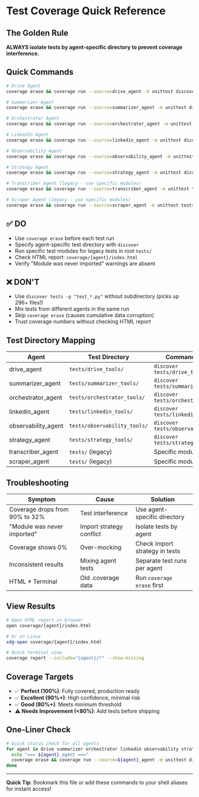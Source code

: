 # Test Coverage Quick Reference

## The Golden Rule

**ALWAYS isolate tests by agent-specific directory to prevent coverage interference.**

## Quick Commands

```bash
# Drive Agent
coverage erase && coverage run --source=drive_agent -m unittest discover tests/drive_tools -p "test_*.py" && coverage report --include="drive_agent/*" && coverage html --include="drive_agent/*" -d coverage/drive_agent

# Summarizer Agent  
coverage erase && coverage run --source=summarizer_agent -m unittest discover tests/summarizer_tools -p "test_*.py" && coverage report --include="summarizer_agent/*" && coverage html --include="summarizer_agent/*" -d coverage/summarizer_agent

# Orchestrator Agent
coverage erase && coverage run --source=orchestrator_agent -m unittest discover tests/orchestrator_tools -p "test_*.py" && coverage report --include="orchestrator_agent/*" && coverage html --include="orchestrator_agent/*" -d coverage/orchestrator_agent

# LinkedIn Agent
coverage erase && coverage run --source=linkedin_agent -m unittest discover tests/linkedin_tools -p "test_*.py" && coverage report --include="linkedin_agent/*" && coverage html --include="linkedin_agent/*" -d coverage/linkedin_agent

# Observability Agent
coverage erase && coverage run --source=observability_agent -m unittest discover tests/observability_tools -p "test_*.py" && coverage report --include="observability_agent/*" && coverage html --include="observability_agent/*" -d coverage/observability_agent

# Strategy Agent
coverage erase && coverage run --source=strategy_agent -m unittest discover tests/strategy_tools -p "test_*.py" && coverage report --include="strategy_agent/*" && coverage html --include="strategy_agent/*" -d coverage/strategy_agent

# Transcriber Agent (legacy - use specific modules)
coverage erase && coverage run --source=transcriber_agent -m unittest tests.test_get_video_audio_url tests.test_poll_transcription_job tests.test_save_transcript_record tests.test_store_transcript_to_drive tests.test_submit_assemblyai_job && coverage report --include="transcriber_agent/*" && coverage html --include="transcriber_agent/*" -d coverage/transcriber_agent

# Scraper Agent (legacy - use specific modules)
coverage erase && coverage run --source=scraper_agent -m unittest tests.test_extract_youtube_from_page tests.test_resolve_channel_handles tests.test_list_recent_uploads tests.test_save_video_metadata tests.test_read_sheet_links tests.test_remove_sheet_row tests.test_enqueue_transcription && coverage report --include="scraper_agent/*" && coverage html --include="scraper_agent/*" -d coverage/scraper_agent
```

## ✅ DO

- Use `coverage erase` before each test run
- Specify agent-specific test directory with `discover`
- Run specific test modules for legacy tests in root `tests/`
- Check HTML report: `coverage/{agent}/index.html`
- Verify "Module was never imported" warnings are absent

## ❌ DON'T

- Use `discover tests -p "test_*.py"` without subdirectory (picks up 296+ files!)
- Mix tests from different agents in the same run
- Skip `coverage erase` (causes cumulative data corruption)
- Trust coverage numbers without checking HTML report

## Test Directory Mapping

| Agent | Test Directory | Command Pattern |
|-------|---------------|-----------------|
| drive_agent | `tests/drive_tools/` | `discover tests/drive_tools` |
| summarizer_agent | `tests/summarizer_tools/` | `discover tests/summarizer_tools` |
| orchestrator_agent | `tests/orchestrator_tools/` | `discover tests/orchestrator_tools` |
| linkedin_agent | `tests/linkedin_tools/` | `discover tests/linkedin_tools` |
| observability_agent | `tests/observability_tools/` | `discover tests/observability_tools` |
| strategy_agent | `tests/strategy_tools/` | `discover tests/strategy_tools` |
| transcriber_agent | `tests/` (legacy) | Specific module names |
| scraper_agent | `tests/` (legacy) | Specific module names |

## Troubleshooting

| Symptom | Cause | Solution |
|---------|-------|----------|
| Coverage drops from 90% to 32% | Test interference | Use agent-specific directory |
| "Module was never imported" | Import strategy conflict | Isolate tests by agent |
| Coverage shows 0% | Over-mocking | Check import strategy in tests |
| Inconsistent results | Mixing agent tests | Separate test runs per agent |
| HTML ≠ Terminal | Old .coverage data | Run `coverage erase` first |

## View Results

```bash
# Open HTML report in browser
open coverage/{agent}/index.html

# Or on Linux
xdg-open coverage/{agent}/index.html

# Quick terminal view
coverage report --include="{agent}/*" --show-missing
```

## Coverage Targets

- ✅ **Perfect (100%)**: Fully covered, production ready
- ✅ **Excellent (90%+)**: High confidence, minimal risk  
- ✅ **Good (80%+)**: Meets minimum threshold
- ⚠️ **Needs Improvement (<80%)**: Add tests before shipping

## One-Liner Check

```bash
# Quick status check for all agents
for agent in drive summarizer orchestrator linkedin observability strategy; do
  echo "=== ${agent}_agent ===" 
  coverage erase && coverage run --source=${agent}_agent -m unittest discover tests/${agent}_tools -p "test_*.py" 2>/dev/null && coverage report --include="${agent}_agent/*" | tail -1
done
```

---

**Quick Tip**: Bookmark this file or add these commands to your shell aliases for instant access!

